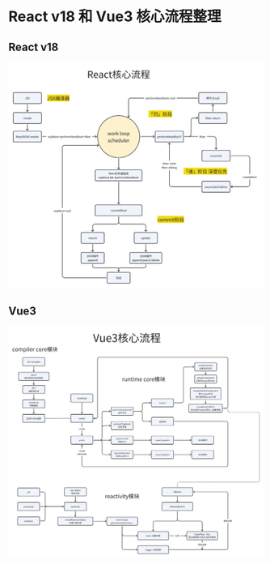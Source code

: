 # React v18 和 Vue3 核心流程整理

## React v18

![react-v18-process](react-v18-process.png)

## Vue3

![vue3-process](vue3-process.png)
